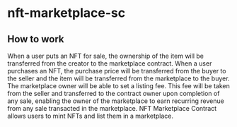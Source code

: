 # nft-marketplace-sc

## How to work
When a user puts an NFT for sale, the ownership of the item will be transferred from the creator to the marketplace contract.
When a user purchases an NFT, the purchase price will be transferred from the buyer to the seller and the item will be transferred from the marketplace to the buyer.
The marketplace owner will be able to set a listing fee. This fee will be taken from the seller and transferred to the contract owner upon completion of any sale, enabling the owner of the marketplace to earn recurring revenue from any sale transacted in the marketplace.
NFT Marketplace Contract allows users to mint NFTs and list them in a marketplace.
